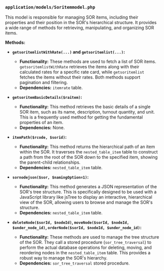 ### `application/models/Soritemmodel.php`

This model is responsible for managing SOR items, including their properties and their position in the SOR's hierarchical structure. It provides a wide range of methods for retrieving, manipulating, and organizing SOR items.

**Methods:**

*   **`getsoritemlistWithRate(...)` and `getsoritemlist(...)`:**
    *   **Functionality:** These methods are used to fetch a list of SOR items. `getsoritemlistWithRate` retrieves the items along with their calculated rates for a specific rate card, while `getsoritemlist` fetches the items without their rates. Both methods support pagination and filtering.
    *   **Dependencies:** `itemrate` table.

*   **`getsoritemBasicDetails($raitem)`:**
    *   **Functionality:** This method retrieves the basic details of a single SOR item, such as its name, description, turnout quantity, and unit. This is a frequently used method for getting the fundamental properties of an item.
    *   **Dependencies:** None.

*   **`itemPath($rcode, $sorid)`:**
    *   **Functionality:** This method returns the hierarchical path of an item within the SOR. It traverses the `nested_table_item` table to construct a path from the root of the SOR down to the specified item, showing the parent-child relationships.
    *   **Dependencies:** `nested_table_item` table.

*   **`sornodejson($sor, $namingOption=1)`:**
    *   **Functionality:** This method generates a JSON representation of the SOR's tree structure. This is specifically designed to be used with a JavaScript library like jsTree to display an interactive, hierarchical view of the SOR, allowing users to browse and manage the SOR's structure.
    *   **Dependencies:** `nested_table_item` table.

*   **`deleteNode($sorId, $nodeId)`, `moveNode($sorId, $nodeId, $under_node_id)`, `orderNode($sorId, $nodeId, $under_node_id)`:**
    *   **Functionality:** These methods are used to manage the tree structure of the SOR. They call a stored procedure (`sor_tree_traversal`) to perform the actual database operations for deleting, moving, and reordering nodes in the `nested_table_item` table. This provides a robust way to manage the SOR's hierarchy.
    *   **Dependencies:** `sor_tree_traversal` stored procedure.
